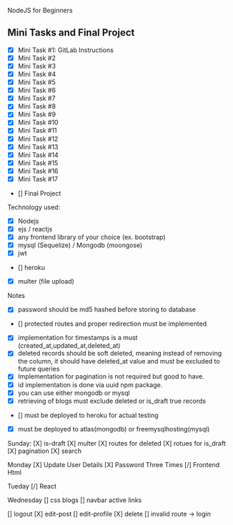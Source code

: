 NodeJS for Beginners

## Mini Tasks and Final Project

-   [x] Mini Task #1: GitLab Instructions
-   [x] Mini Task #2
-   [x] Mini Task #3
-   [x] Mini Task #4
-   [x] Mini Task #5
-   [x] Mini Task #6
-   [x] Mini Task #7
-   [x] Mini Task #8
-   [x] Mini Task #9
-   [x] Mini Task #10
-   [x] Mini Task #11
-   [x] Mini Task #12
-   [x] Mini Task #13
-   [x] Mini Task #14
-   [x] Mini Task #15
-   [x] Mini Task #16
-   [x] Mini Task #17
-   [] Final Project

Technology used:

-   [x] Nodejs
-   [x] ejs / reactjs
-   [x] any frontend library of your choice (ex. bootstrap)
-   [x] mysql (Sequelize) / Mongodb (moongose)
-   [x] jwt
-   [] heroku
-   [x] multer (file upload)

Notes

-   [x] password should be md5 hashed before storing to database
-   [] protected routes and proper redirection must be implemented
-   [x] implementation for timestamps is a must (created_at,updated_at,deleted_at)
-   [x] deleted records should be soft deleted, meaning instead of removing the column, it should have deleted_at value and must be excluded to future queries
-   [x] Implementation for pagination is not required but good to have.
-   [x] id implementation is done via uuid npm package.
-   [x] you can use either mongodb or mysql
-   [x] retrieving of blogs must exclude deleted or is_draft true records
-   [] must be deployed to heroku for actual testing
-   [x] must be deployed to atlas(mongodb) or freemysqlhosting(mysql)

Sunday:
[X] is-draft
[X] multer
[X] routes for deleted
[X] rotues for is_draft
[X] pagination
[X] search

Monday
[X] Update User Details
[X] Password Three Times
[/] Frontend Html

Tueday
[/] React

Wednesday
[] css blogs
[] navbar active links

[] logout
[X] edit-post
[] edit-profile
[X] delete
[] invalid route -> login
